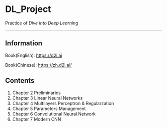 # DL_Project
Practice of *Dive into Deep Learning*

---

## Information

Book(English): https://d2l.ai

Book(Chinese): https://zh.d2l.ai/

## Contents

1. Chapter 2 Preliminaries
2. Chapter 3 Linear Neural Networks
3. Chapter 4 Multilayers Perceptron & Regularzation
4. Chapter 5 Parameters Management
5. Chapter 6 Convolutional Neural Network
6. Chapter 7 Modern CNN
